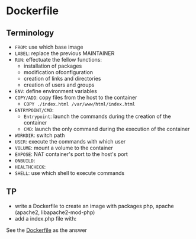 # Dockerfile
## Terminology
- `FROM`: use which base image
- `LABEL`: replace the previous MAINTAINER
- `RUN`: effectuate the fellow functions: 
  - installation of packages
  - modification ofconfiguration
  - creation of links and directories
  - creation of users and groups
- `ENV`: define environment variables
- `COPY/ADD`: copy files from the host to the container
  - `COPY ./index.html /var/www/html/index.html`
- `ENTRYPOINT/CMD`: 
  - `Entrypoint`: launch the commands during the creation of the container
  - `CMD`: launch the only command during the execution of the container
- `WORKDIR`: switch path
- `USER`: execute the commands with which user
- `VOLUME`: mount a volume to the container
- `EXPOSE`: NAT container's port to the host's port
- `ONBUILD`:
- `HEALTHCHECK`: 
- `SHELL`: use which shell to execute commands

## TP
- write a Dockerfile to create an image with packages php, apache (apache2, libapache2-mod-php)
- add a index.php file with: <?php phpinfo() ?>

See the [Dockerfile](Dockerfile) as the answer